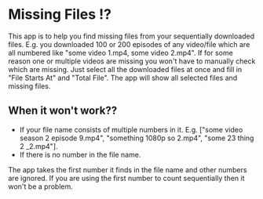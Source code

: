 # Missing Files !?


This app is to help you find missing files from your sequentially downloaded files. E.g. you downloaded 100 or 200 episodes of any video/file which are all numbered like "some video 1.mp4, some video 2.mp4". If for some reason one or multiple videos are missing you won't have to manually check which are missing. Just select all the downloaded files at once and fill in "File Starts At" and "Total File". The app will show all selected files and missing files.

## When it won't work??
- If your file name consists of multiple numbers in it. E.g. ["some video season 2 episode 9.mp4", "something 1080p so 2.mp4", "some 23 thing 2 _2.mp4"].
- If there is no number in the file name.

The app takes the first number it finds in the file name and other numbers are ignored. If you are using the first number to count sequentially then it won't be a problem.
